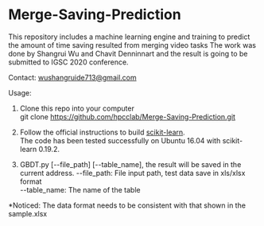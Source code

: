 # Merge-Saving-Prediction
This repository includes a machine learning engine and training to predict the amount of time saving resulted from merging video tasks
The work was done by Shangrui Wu and Chavit Denninnart and the result is going to be submitted to IGSC 2020 conference.

Contact: wushangruide713@gmail.com

Usage:
1. Clone this repo into your computer  
    git clone https://github.com/hpcclab/Merge-Saving-Prediction.git

2. Follow the official instructions to build [scikit-learn](https://scikit-learn.org/stable/install.html).  
The code has been tested successfully on Ubuntu 16.04 with scikit-learn 0.19.2.

3. GBDT.py [--file_path] [--table_name], the result will be saved in the current address.
    --file_path:         File input path, test data save in xls/xlsx format  
    --table_name:        The name of the table
  
*Noticed: The data format needs to be consistent with that shown in the sample.xlsx
